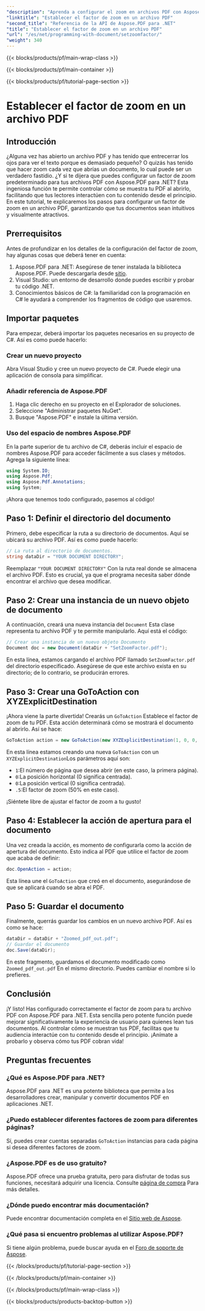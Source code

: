 ```yaml
---
"description": "Aprenda a configurar el zoom en archivos PDF con Aspose.PDF para .NET. Mejore la experiencia del usuario con esta guía paso a paso."
"linktitle": "Establecer el factor de zoom en un archivo PDF"
"second_title": "Referencia de la API de Aspose.PDF para .NET"
"title": "Establecer el factor de zoom en un archivo PDF"
"url": "/es/net/programming-with-document/setzoomfactor/"
"weight": 340
---
```


{{< blocks/products/pf/main-wrap-class >}}

{{< blocks/products/pf/main-container >}}

{{< blocks/products/pf/tutorial-page-section >}}

# Establecer el factor de zoom en un archivo PDF

## Introducción

¿Alguna vez has abierto un archivo PDF y has tenido que entrecerrar los ojos para ver el texto porque es demasiado pequeño? O quizás has tenido que hacer zoom cada vez que abrías un documento, lo cual puede ser un verdadero fastidio. ¿Y si te dijera que puedes configurar un factor de zoom predeterminado para tus archivos PDF con Aspose.PDF para .NET? Esta ingeniosa función te permite controlar cómo se muestra tu PDF al abrirlo, facilitando que tus lectores interactúen con tu contenido desde el principio. En este tutorial, te explicaremos los pasos para configurar un factor de zoom en un archivo PDF, garantizando que tus documentos sean intuitivos y visualmente atractivos.

## Prerrequisitos

Antes de profundizar en los detalles de la configuración del factor de zoom, hay algunas cosas que deberá tener en cuenta:

1. Aspose.PDF para .NET: Asegúrese de tener instalada la biblioteca Aspose.PDF. Puede descargarla desde [sitio](https://releases.aspose.com/pdf/net/).
2. Visual Studio: un entorno de desarrollo donde puedes escribir y probar tu código .NET.
3. Conocimientos básicos de C#: la familiaridad con la programación en C# le ayudará a comprender los fragmentos de código que usaremos.

## Importar paquetes

Para empezar, deberá importar los paquetes necesarios en su proyecto de C#. Así es como puede hacerlo:

### Crear un nuevo proyecto

Abra Visual Studio y cree un nuevo proyecto de C#. Puede elegir una aplicación de consola para simplificar.

### Añadir referencia de Aspose.PDF

1. Haga clic derecho en su proyecto en el Explorador de soluciones.
2. Seleccione "Administrar paquetes NuGet".
3. Busque "Aspose.PDF" e instale la última versión.

### Uso del espacio de nombres Aspose.PDF

En la parte superior de tu archivo de C#, deberás incluir el espacio de nombres Aspose.PDF para acceder fácilmente a sus clases y métodos. Agrega la siguiente línea:

```csharp
using System.IO;
using Aspose.Pdf;
using Aspose.Pdf.Annotations;
using System;
```

¡Ahora que tenemos todo configurado, pasemos al código!

## Paso 1: Definir el directorio del documento

Primero, debe especificar la ruta a su directorio de documentos. Aquí se ubicará su archivo PDF. Así es como puede hacerlo:

```csharp
// La ruta al directorio de documentos.
string dataDir = "YOUR DOCUMENT DIRECTORY";
```

Reemplazar `"YOUR DOCUMENT DIRECTORY"` Con la ruta real donde se almacena el archivo PDF. Esto es crucial, ya que el programa necesita saber dónde encontrar el archivo que desea modificar.

## Paso 2: Crear una instancia de un nuevo objeto de documento

A continuación, creará una nueva instancia del `Document` Esta clase representa tu archivo PDF y te permite manipularlo. Aquí está el código:

```csharp
// Crear una instancia de un nuevo objeto Documento
Document doc = new Document(dataDir + "SetZoomFactor.pdf");
```

En esta línea, estamos cargando el archivo PDF llamado `SetZoomFactor.pdf` del directorio especificado. Asegúrese de que este archivo exista en su directorio; de lo contrario, se producirán errores.

## Paso 3: Crear una GoToAction con XYZExplicitDestination

¡Ahora viene la parte divertida! Crearás un `GoToAction` Establece el factor de zoom de tu PDF. Esta acción determinará cómo se mostrará el documento al abrirlo. Así se hace:

```csharp
GoToAction action = new GoToAction(new XYZExplicitDestination(1, 0, 0, .5));
```

En esta línea estamos creando una nueva `GoToAction` con un `XYZExplicitDestination`Los parámetros aquí son:

- `1`:El número de página que desea abrir (en este caso, la primera página).
- `0`:La posición horizontal (0 significa centrada).
- `0`:La posición vertical (0 significa centrada).
- `.5`:El factor de zoom (50% en este caso).

¡Siéntete libre de ajustar el factor de zoom a tu gusto!

## Paso 4: Establecer la acción de apertura para el documento

Una vez creada la acción, es momento de configurarla como la acción de apertura del documento. Esto indica al PDF que utilice el factor de zoom que acaba de definir:

```csharp
doc.OpenAction = action;
```

Esta línea une el `GoToAction` que creó en el documento, asegurándose de que se aplicará cuando se abra el PDF.

## Paso 5: Guardar el documento

Finalmente, querrás guardar los cambios en un nuevo archivo PDF. Así es como se hace:

```csharp
dataDir = dataDir + "Zoomed_pdf_out.pdf";
// Guardar el documento
doc.Save(dataDir);
```

En este fragmento, guardamos el documento modificado como `Zoomed_pdf_out.pdf` En el mismo directorio. Puedes cambiar el nombre si lo prefieres.

## Conclusión

¡Y listo! Has configurado correctamente el factor de zoom para tu archivo PDF con Aspose.PDF para .NET. Esta sencilla pero potente función puede mejorar significativamente la experiencia de usuario para quienes lean tus documentos. Al controlar cómo se muestran tus PDF, facilitas que tu audiencia interactúe con tu contenido desde el principio. ¡Anímate a probarlo y observa cómo tus PDF cobran vida!

## Preguntas frecuentes

### ¿Qué es Aspose.PDF para .NET?
Aspose.PDF para .NET es una potente biblioteca que permite a los desarrolladores crear, manipular y convertir documentos PDF en aplicaciones .NET.

### ¿Puedo establecer diferentes factores de zoom para diferentes páginas?
Sí, puedes crear cuentas separadas `GoToAction` instancias para cada página si desea diferentes factores de zoom.

### ¿Aspose.PDF es de uso gratuito?
Aspose.PDF ofrece una prueba gratuita, pero para disfrutar de todas sus funciones, necesitará adquirir una licencia. Consulte [página de compra](https://purchase.aspose.com/buy) Para más detalles.

### ¿Dónde puedo encontrar más documentación?
Puede encontrar documentación completa en el [Sitio web de Aspose](https://reference.aspose.com/pdf/net/).

### ¿Qué pasa si encuentro problemas al utilizar Aspose.PDF?
Si tiene algún problema, puede buscar ayuda en el [Foro de soporte de Aspose](https://forum.aspose.com/c/pdf/10).

{{< /blocks/products/pf/tutorial-page-section >}}

{{< /blocks/products/pf/main-container >}}

{{< /blocks/products/pf/main-wrap-class >}}

{{< blocks/products/products-backtop-button >}}